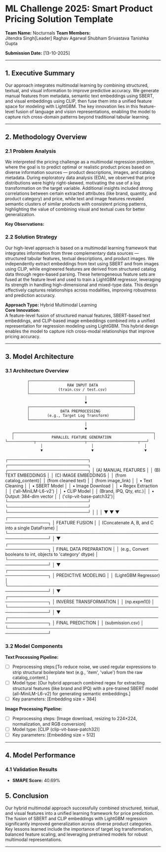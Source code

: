 # ML Challenge 2025: Smart Product Pricing Solution Template

**Team Name:** Nocturnals
**Team Members:**  
Jitendra Singh[Leader]
Raghav Agarwal
Shubham Srivastava
Tanishka Gupta

**Submission Date:** [13-10-2025]

---

## 1. Executive Summary

Our approach integrates multimodal learning by combining structured, textual, and visual information to improve predictive accuracy. We generate manual features from metadata, semantic text embeddings using SBERT, and visual embeddings using CLIP, then fuse them into a unified feature space for modeling with LightGBM. The key innovation lies in this feature-level fusion of language and vision representations, enabling the model to capture rich cross-domain patterns beyond traditional tabular learning.

---

## 2. Methodology Overview

### 2.1 Problem Analysis

We interpreted the pricing challenge as a multimodal regression problem, where the goal is to predict optimal or realistic product prices based on diverse information sources — product descriptions, images, and catalog metadata. During exploratory data analysis (EDA), we observed that price distributions were highly right-skewed, motivating the use of a log transformation on the target variable. Additional insights included strong correlations between certain extracted attributes (like brand, quantity, and product category) and price, while text and image features revealed semantic clusters of similar products with consistent pricing patterns, highlighting the value of combining visual and textual cues for better generalization.

**Key Observations:**

### 2.2 Solution Strategy

Our high-level approach is based on a multimodal learning framework that integrates information from three complementary data sources — structured tabular features, textual descriptions, and product images. We independently extract embeddings from text using SBERT and from images using CLIP, while engineered features are derived from structured catalog data through regex-based parsing. These heterogeneous feature sets are fused at the feature level and used to train a LightGBM regressor, leveraging its strength in handling high-dimensional and mixed-type data. This design effectively captures relationships across modalities, improving robustness and prediction accuracy.

**Approach Type:** Hybrid Multimodal Learning  
**Core Innovation:**  
A feature-level fusion of structured manual features, SBERT-based text embeddings, and CLIP-based image embeddings combined into a unified representation for regression modeling using LightGBM. This hybrid design enables the model to capture rich cross-modal relationships that improve pricing accuracy.

---

## 3. Model Architecture

### 3.1 Architecture Overview

              ┌───────────────────────────────────────────────┐
              │                 RAW INPUT DATA                │
              │             (train.csv / test.csv)            │
              └───────────────────────────────────────────────┘
                                        │
                                        ▼
              ┌───────────────────────────────────────────────┐
              │              DATA PREPROCESSING               │
              │        (e.g., Target Log Transform)           │
              └───────────────────────────────────────────────┘
                                        │
                                        ▼
       ┌───────────────────────────────────────────────────────────────┐
       │                 PARALLEL FEATURE GENERATION                   │           └────────────┬──────────────────────┬───────────────────────┬───┘
                    │                      │                       │
                    ▼                      ▼                       ▼
┌──────────────────────────┐   ┌──────────────────────────┐   ┌──────────────────────────┐
│ (A) MANUAL FEATURES      │   │ (B) TEXT EMBEDDINGS      │   │ (C) IMAGE EMBEDDINGS     │
│    (from catalog_content)│   │     (from cleaned text)  │   │     (from image_link)    │
│ • Text Cleaning          │   │ • SBERT Model            │   │ • Image Download         │
│ • Regex Extraction       │   │   ('all-MiniLM-L6-v2')   │   │ • CLIP Model             │
│   (Brand, IPQ, Qty, etc.)│   │ • Output: 384-dim vector │   │ ('clip-vit-base-patch32')│
└──────────────────────────┘   └──────────────────────────┘   └──────────────────────────┘
                    │                       │                      │
                    ▼                       ▼                      ▼
          ┌───────────────────────────────────────────────────────────────┐
          │                        FEATURE FUSION                         │
          │     (Concatenate A, B, and C into a single DataFrame)         │
          └───────────────────────────────────────────────────────────────┘
                                           │
                                           ▼
          ┌───────────────────────────────────────────────────────────────┐
          │                   FINAL DATA PREPARATION                      │
          │  (e.g., Convert booleans to int, objects to 'category' dtype) │
          └───────────────────────────────────────────────────────────────┘
                                            │
                                            ▼
          ┌───────────────────────────────────────────────────────────────┐
          │                    PREDICTIVE MODELING                        │
          │                   (LightGBM Regressor)                        │
          └───────────────────────────────────────────────────────────────┘
                                            │
                                            ▼
          ┌───────────────────────────────────────────────────────────────┐
          │                    INVERSE TRANSFORMATION                     │
          │                        (np.expm1())                           │
          └───────────────────────────────────────────────────────────────┘
                                             │
                                             ▼
          ┌───────────────────────────────────────────────────────────────┐
          │                        FINAL PREDICTION                       │
          │                     (submission.csv)                          │
          └───────────────────────────────────────────────────────────────┘



### 3.2 Model Components

**Text Processing Pipeline:**

- [ ] Preprocessing steps:[To reduce noise, we used regular expressions to strip structural boilerplate text (e.g., 'item', 'value') from the raw catalog_content.]
- [ ] Model type: [Our hybrid approach combined regex for extracting structural features (like brand and IPQ) with a pre-trained SBERT model (all-MiniLM-L6-v2) for generating semantic embeddings.]
- [ ] Key parameters: [Embedding size = 384]

**Image Processing Pipeline:**

- [ ] Preprocessing steps: [Image download, resizing to 224×224, normalization, and RGB conversion]
- [ ] Model type: [CLIP (clip-vit-base-patch32)]
- [ ] Key parameters: [Embedding size = 512]

---

## 4. Model Performance

### 4.1 Validation Results

- **SMAPE Score:** 40.69%



## 5. Conclusion

Our hybrid multimodal approach successfully combined structured, textual, and visual features into a unified learning framework for price prediction. The fusion of SBERT and CLIP embeddings with LightGBM regression significantly improved generalization across diverse product categories. Key lessons learned include the importance of target log transformation, balanced feature scaling, and leveraging pretrained models for robust multimodal representations.

---

